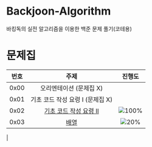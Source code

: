# Backjoon-Algorithm
바킹독의 실전 알고리즘을 이용한 백준 문제 풀기(코테용)

# 문제집
| 번호 | 주제 | 진행도 |
| :--: | :--: | :--: |
| 0x00 | 오리엔테이션 (문제집 X) | |
| 0x01 | 기초 코드 작성 요령 I (문제집 X) | |
| 0x02 | [기초 코드 작성 요령 II](https://www.acmicpc.net/workbook/view/7306) | ![100%](https://progress-bar.dev/27/?scale=27&title=progress&width=500&color=babaca&suffix=/27) |
| 0x03 | [배열](workbook/0x03.md) | ![20%](https://progress-bar.dev/8/?scale=8&title=progress&width=500&color=babaca&suffix=/8) |
|

